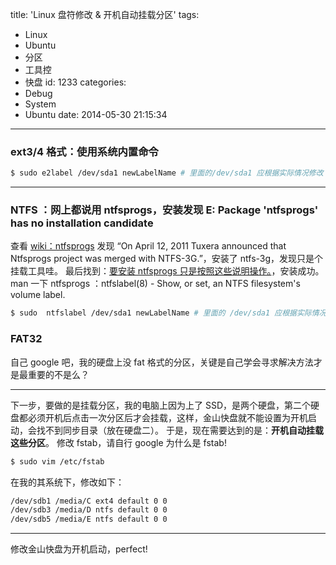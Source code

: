 title: 'Linux 盘符修改 & 开机自动挂载分区'
tags:
  - Linux
  - Ubuntu
  - 分区
  - 工具控
  - 快盘
id: 1233
categories:
  - Debug
  - System
  - Ubuntu
date: 2014-05-30 21:15:34
---

### **ext3/4** 格式：使用系统内置命令

``` bash
$ sudo e2label /dev/sda1 newLabelName # 里面的/dev/sda1 应根据实际情况修改
```
* * *

### **NTFS** ：网上都说用 ntfsprogs，安装发现 E: Package 'ntfsprogs' has no installation candidate

查看 [wiki：ntfsprogs](http://en.wikipedia.org/wiki/Ntfsprogs) 发现 “On April 12, 2011 Tuxera announced that Ntfsprogs project was merged with NTFS-3G.”，安装了 ntfs-3g，发现只是个挂载工具哇。
最后找到：[要安装 ntfsprogs 只是按照这些说明操作。](http://www.installion.co.uk/ubuntu/precise/universe/n/ntfsprogs/cn/install.html)，安装成功。
man 一下  ntfsprogs ：ntfslabel(8) - Show, or set, an NTFS filesystem's volume label.

``` bash
$ sudo  ntfslabel /dev/sda1 newLabelName # 里面的 /dev/sda1 应根据实际情况修改
```

### **FAT32**

自己 google 吧，我的硬盘上没 fat 格式的分区，关键是自己学会寻求解决方法才是最重要的不是么？

* * *

下一步，要做的是挂载分区，我的电脑上因为上了 SSD，是两个硬盘，第二个硬盘都必须开机后点击一次分区后才会挂载，这样，金山快盘就不能设置为开机启动，会找不到同步目录（放在硬盘二）。
于是，现在需要达到的是：**开机自动挂载这些分区**。
修改 fstab，请自行 google 为什么是 fstab!

``` bash
$ sudo vim /etc/fstab
```

在我的其系统下，修改如下：

``` bash
/dev/sdb1 /media/C ext4 default 0 0
/dev/sdb3 /media/D ntfs default 0 0
/dev/sdb5 /media/E ntfs default 0 0
```

* * *

修改金山快盘为开机启动，perfect!
